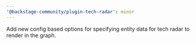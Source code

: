 ```yaml
---
'@backstage-community/plugin-tech-radar': minor
---
```


Add new config based options for specifying entity data for tech radar to render in the graph.

